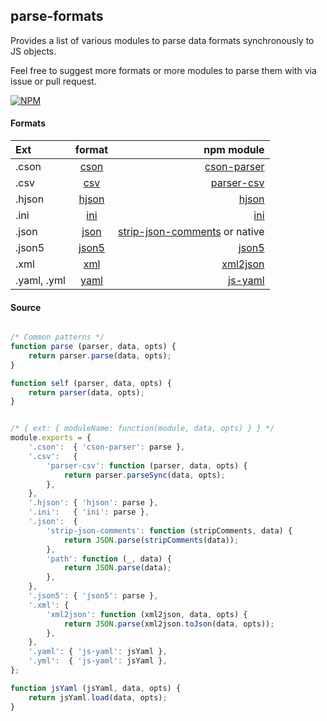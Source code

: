 ## parse-formats

Provides a list of various modules to parse data formats synchronously to JS objects.

Feel free to suggest more formats or more modules to parse them with via issue or pull request.

[![NPM](https://nodei.co/npm/parse-formats.png)](https://nodei.co/npm/parse-formats/)

#### Formats
| Ext   | format | npm module |
| :---- |:------:| ----------:|
| .cson | [cson](https://github.com/bevry/cson) | [cson-parser](https://www.npmjs.com/package/cson-parser) |
| .csv | [csv](https://en.wikipedia.org/wiki/Comma-separated_values) | [parser-csv](https://www.npmjs.com/package/parser-csv) |
| .hjson | [hjson](https://hjson.org/) | [hjson](https://www.npmjs.com/package/hjson) |
| .ini | [ini](https://en.wikipedia.org/wiki/INI_file) | [ini](https://www.npmjs.com/package/ini) |
| .json | [json](http://www.json.org/) | [strip-json-comments](strip-json-comments) or native |
| .json5 | [json5](http://json5.org/) | [json5](https://www.npmjs.com/package/json5) |
| .xml | [xml](https://en.wikipedia.org/wiki/XML) | [xml2json](https://www.npmjs.com/package/xml2json) |
| .yaml, .yml | [yaml](http://yaml.org/) | [js-yaml](https://www.npmjs.com/package/js-yaml) |

#### Source

````js

/* Common patterns */
function parse (parser, data, opts) {
	return parser.parse(data, opts);
}

function self (parser, data, opts) {
	return parser(data, opts);
}


/* { ext: { moduleName: function(module, data, opts) } } */
module.exports = {
	'.cson':  { 'cson-parser': parse },
	'.csv':   {
		'parser-csv': function (parser, data, opts) {
			return parser.parseSync(data, opts);
		},
	},
	'.hjson': { 'hjson': parse },
	'.ini':   { 'ini': parse },
	'.json':  {
		'strip-json-comments': function (stripComments, data) {
			return JSON.parse(stripComments(data));
		},
		'path': function (_, data) {
			return JSON.parse(data);
		},
	},
	'.json5': { 'json5': parse },
	'.xml': {
		'xml2json': function (xml2json, data, opts) {
			return JSON.parse(xml2json.toJson(data, opts));
		},
	},
	'.yaml': { 'js-yaml': jsYaml },
	'.yml':  { 'js-yaml': jsYaml },
};

function jsYaml (jsYaml, data, opts) {
	return jsYaml.load(data, opts);
}
````
